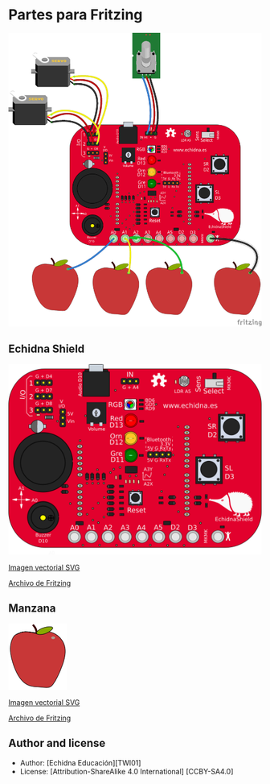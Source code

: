 # Partes para Fritzing
![Esquema](https://github.com/EchidnaShield/Recursos/blob/master/electronica/Fritzing/EchidnaShield/Esquema.png)
## Echidna Shield

![EchidnaShield](https://github.com/EchidnaShield/Recursos/blob/master/electronica/Fritzing/EchidnaShield/Echidna_Shield.png)

[Imagen vectorial SVG](https://github.com/EchidnaShield/Recursos/blob/master/electronica/Fritzing/EchidnaShield/Echidna_Shield.svg)

[Archivo de Fritzing](https://github.com/EchidnaShield/Recursos/blob/master/electronica/Fritzing/EchidnaShield/Echidna%20Shield.fzpz)

## Manzana

![Manzana](https://github.com/EchidnaShield/Recursos/blob/master/electronica/Fritzing/manzana/manzana.png)

[Imagen vectorial SVG](https://github.com/EchidnaShield/Recursos/blob/master/electronica/Fritzing/manzana/manzana.svg)

[Archivo de Fritzing](https://github.com/EchidnaShield/Recursos/blob/master/electronica/Fritzing/manzana/manzana.fzpz)

## Author and license
* Author: [Echidna Educación][TWI01]
* License: [Attribution-ShareAlike 4.0 International] [CCBY-SA4.0]
